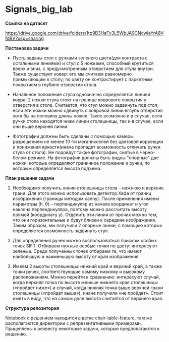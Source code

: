 # Signals_big_lab

**Ссылка на датасет**

https://drive.google.com/drive/folders/1tp9B3HaFy3L5WbJA9CNcwIeYrA8VfdBV?usp=sharing

**Постановка задачи**
* Пусть заданы стол с ручками зеленого цвета(для контраста с остальными линиями) и стул с 5 ножками, способный крутиться вверх и вниз, с предусмотренным отверстием для стула внутри.
Также существует ковер: его мы считаем равномерно примыкающим к столу; по цвету он контрастирует с паркетным покрытием в глубине отверстия стола.
 
* Начальное положение стула однозначно определяется линией ковра: 2 ножки стула стоят на границе коврового покрытия у отверстия в столе.
Считается, что стул можно задвинуть под стол, если эти ножки можно сдвинуть с ковровой линии вглубь отверстия хотя бы на половину длины ножек. Такое возможно и в случае, если ручки стола находятся ниже линии столешницы, так и в случае, если они выше верхней линии. 
 
* Фотографии должны быть сделаны с помощью камеры разрешением не менее 10-ти мегапикселей без цветовой коррекции и понижения яркости(иначе пропадет возможность отличать ручки стула от стола). Не подойдут также фотографии, снятые в черно-белом режиме. На фотографии должны быть видны "опорные" две ножки, которые определяют граничное положение и ручки, по которым определяется высота подъема.

**План решения задачи**
1. Необходимо получить линии столешницы стола – нижнюю и верхние грани. Для этого 
можно использовать детектор Хафа от границ изображения (границы методом canny). 
После применения имеем параметры (h, θ) – перпендикуляр из начала координат и угол 
наклона перпендикуляра, поэтому можно рассчитать высоту прямой (координату y).
Отделить эти линии от прочих можно тем, что они горизонтальные и будут близки к 
середине изображения.
Таким образом, мы получили 2 опорные линии, с помощью которых определяется 
возможность задвинуть стул.

2.  Для определения ручек можно воспользоваться поиском особых точек SIFT. 
Отбираем нужные особые точки по цвету: интересуют зеленые.
Среди полученных точек отбираем те, что имеют наибольшую и наименьшую высоту от 
края изображения.

3. Имеем 2 высоты столешницы: нижний край и верхний край, а также точки ручек, 
соответствующие самому низкому и высокому расположениям.
Можно перейти к сравнению: интересуют случай, когда верхняя точка по высоте меньше
нижнего края столешницы («пройдет ниже») и случай, когда нижняя точка выше верхней 
грани столешницы («пройдет выше»), иначе получили «не пройдет».
Стоит иметь в виду, что на самом деле высота считается от верхнего края.

**Структура репозитория**

Notebook с решением находится в ветке chair-table-feature, там же располагаются директории с репрезентативными примерами.
Прицеплены к реквесту некоторые задачи, которые предполагаются к решению.
